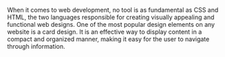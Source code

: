 When it comes to web development, no tool is as fundamental as CSS and HTML, the two languages responsible for creating visually appealing and functional web designs. 
One of the most popular design elements on any website is a card design. 
It is an effective way to display content in a compact and organized manner, making it easy for the user to navigate through information.
